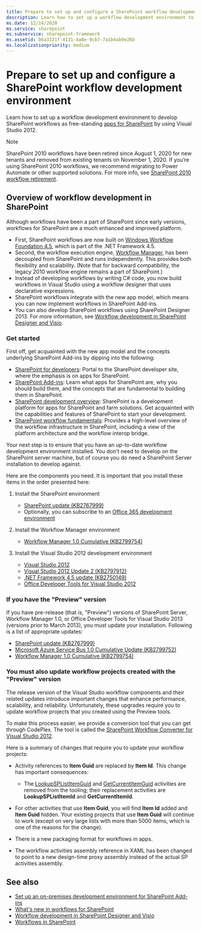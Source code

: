 ```yaml
---
title: Prepare to set up and configure a SharePoint workflow development environment
description: Learn how to set up a workflow development environment to develop SharePoint workflows as free-standing apps.
ms.date: 12/14/2020
ms.service: sharepoint
ms.subservice: sharepoint-framework
ms.assetid: b6a3321f-4131-4a8e-9cb7-7a1b4ab9e26b
ms.localizationpriority: medium
---
```

# Prepare to set up and configure a SharePoint workflow development environment

Learn how to set up a workflow development environment to develop SharePoint workflows as free-standing [apps for SharePoint](https://msdn.microsoft.com/library/fp179930.aspx) by using Visual Studio 2012.

> [!NOTE]
> SharePoint 2010 workflows have been retired since August 1, 2020 for new tenants and removed from existing tenants on November 1, 2020. If you’re using SharePoint 2010 workflows, we recommend migrating to Power Automate or other supported solutions. For more info, see [SharePoint 2010 workflow retirement](https://support.microsoft.com/office/sharepoint-2010-workflow-retirement-1ca3fff8-9985-410a-85aa-8120f626965f).

## Overview of workflow development in SharePoint

Although workflows have been a part of SharePoint since early versions, workflows for SharePoint are a much enhanced and improved platform.

- First, SharePoint workflows are now built on  [Windows Workflow Foundation 4.5](https://msdn.microsoft.com/library/dd489441%28v=vs.110%29), which is part of the .NET Framework 4.5.
- Second, the workflow execution engine,  [Workflow Manager](https://msdn.microsoft.com/library/windowsazure/jj193528%28v=azure.10%29.aspx), has been decoupled from SharePoint and runs independently. This provides both flexibility and scalability. (Note that for backward compatibility, the legacy 2010 workflow engine remains a part of SharePoint.)
- Instead of developing workflows by writing C# code, you now build workflows in Visual Studio using a workflow designer that uses declarative expressions.
- SharePoint workflows integrate with the new app model, which means you can now implement workflows in SharePoint Add-ins.
- You can also develop SharePoint workflows using SharePoint Designer 2013. For more information, see  [Workflow development in SharePoint Designer and Visio](workflow-development-in-sharepoint-designer-and-visio.md).

### Get started

First off, get acquainted with the new app model and the concepts underlying SharePoint Add-ins by dipping into the following:

- [SharePoint for developers](https://msdn.microsoft.com/sharepoint): Portal to the SharePoint developer site, where the emphasis is on apps for SharePoint.
- [SharePoint Add-ins](https://msdn.microsoft.com/library/cd1eda9e-8e54-4223-93a9-a6ea0d18df70%28Office.15%29.aspx): Learn what apps for SharePoint are, why you should build them, and the concepts that are fundamental to building them in SharePoint.
- [SharePoint development overview](sharepoint-development-overview.md): SharePoint is a development platform for apps for SharePoint and farm solutions. Get acquainted with the capabilities and features of SharePoint to start your development.
- [SharePoint workflow fundamentals](sharepoint-workflow-fundamentals.md): Provides a high-level overview of the workflow infrastructure in SharePoint, including a view of the platform architecture and the workflow interop bridge.

Your next step is to ensure that you have an up-to-date workflow development environment installed. You don't need to develop on the SharePoint server machine, but of course you do need a SharePoint Server installation to develop against.

Here are the components you need. It is important that you install these items in the order presented here:

1. Install the SharePoint environment

    - [SharePoint update (KB2767999)](https://support.microsoft.com/kb/2767999)
    - Optionally, you can subscribe to an  [Office 365 development environment](https://msdn.microsoft.com/library/office/apps/fp179924%28v=office.15%29)

1. Install the Workflow Manager environment

    - [Workflow Manager 1.0 Cumulative (KB2799754)](https://support.microsoft.com/kb/2799754/en-us)

1. Install the Visual Studio 2012 development environment

    - [Visual Studio 2012](https://visualstudio.microsoft.com/vs/older-downloads/)
    - [Visual Studio 2012 Update 2 (KB2797912)](https://support.microsoft.com/kb/2797912)
    - [.NET Framework 4.5 update (KB2750149)](https://support.microsoft.com/kb/2750149/en-us)
    - [Office Developer Tools for Visual Studio 2012](https://aka.ms/OfficeDevToolsForVS2012)

### If you have the "Preview" version

If you have pre-release (that is, "Preview") versions of SharePoint Server, Workflow Manager 1.0, or Office Developer Tools for Visual Studio 2013 (versions prior to March 2013), you must update your installation. Following is a list of appropriate updates:

- [SharePoint update (KB2767999)](https://support.microsoft.com/kb/2767999)
- [Microsoft Azure Service Bus 1.0 Cumulative Update (KB2799752)](https://support.microsoft.com/kb/2799752/en-us)
- [Workflow Manager 1.0 Cumulative (KB2799754)](https://support.microsoft.com/kb/2799754/en-us)

### You must also update workflow projects created with the "Preview" version

The release version of the Visual Studio workflow components and their related updates introduce important changes that enhance performance, scalability, and reliability. Unfortunately, these upgrades require you to update workflow projects that you created using the Preview tools.

To make this process easier, we provide a conversion tool that you can get through CodePlex. The tool is called the  [SharePoint Workflow Converter for Visual Studio 2012](http://wfconverter.codeplex.com/).

Here is a summary of changes that require you to update your workflow projects:

- Activity references to **Item Guid** are replaced by **Item Id**. This change has important consequences:

  - The [LookupSPListItemGuid](https://msdn.microsoft.com/library/Microsoft.SharePoint.WorkflowServices.Activities.LookupSPListItemGuid.aspx) and [GetCurrentItemGuid](https://msdn.microsoft.com/library/Microsoft.SharePoint.WorkflowServices.Activities.GetCurrentItemGuid.aspx) activities are removed from the tooling; their replacement activities are **LookupSPListItemId** and **GetCurrentItemId**.

- For other activities that use **Item Guid**, you will find **Item Id** added and **Item Guid** hidden. Your existing projects that use **Item Guid** will continue to work (except on very large lists with more than 5000 items, which is one of the reasons for the change).
- There is a new packaging format for workflows in apps.
- The workflow activities assembly reference in XAML has been changed to point to a new design-time proxy assembly instead of the actual SP activities assembly.

## See also

- [Set up an on-premises development environment for SharePoint Add-ins](https://msdn.microsoft.com/library/b0878c12-27c9-4eea-ae3b-7e79e5a8838d%28Office.15%29.aspx)
- [What's new in workflows for SharePoint](what-s-new-in-workflows-for-sharepoint.md)
- [Workflow development in SharePoint Designer and Visio](workflow-development-in-sharepoint-designer-and-visio.md)
- [Workflows in SharePoint](workflows-in-sharepoint.md)
